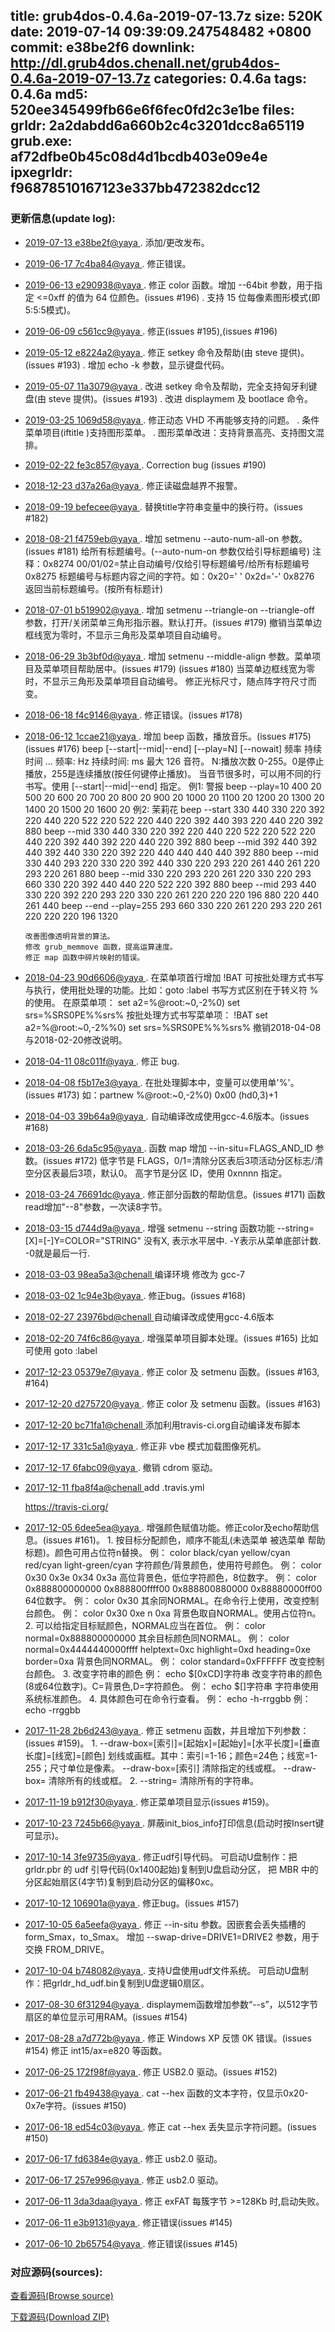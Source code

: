 title: grub4dos-0.4.6a-2019-07-13.7z
size: 520K
date: 2019-07-14 09:39:09.247548482 +0800
commit: e38be2f6
downlink: http://dl.grub4dos.chenall.net/grub4dos-0.4.6a-2019-07-13.7z
categories: 0.4.6a
tags: 0.4.6a
md5: 520ee345499fb66e6f6fec0fd2c3e1be
files:
  grldr: 2a2dabdd6a660b2c4c3201dcc8a65119
  grub.exe: af72dfbe0b45c08d4d1bcdb403e09e4e
  ipxegrldr: f96878510167123e337bb472382dcc12
---

### 更新信息(update log):
  * [2019-07-13 e38be2f@yaya ](https://github.com/chenall/grub4dos/commit/e38be2f6f947906904babe24c10336d8bb7ce594)     ﻿. 添加/更改发布。

  * [2019-06-17 7c4ba84@yaya ](https://github.com/chenall/grub4dos/commit/7c4ba84e5fa151473aabae4b129cd82f2176b9e5)     ﻿. 修正错误。

  * [2019-06-13 e290938@yaya ](https://github.com/chenall/grub4dos/commit/e290938e2694ff3abeecfca9a298ade8e9a7976f)     ﻿. 修正 color 函数。增加 --64bit 参数，用于指定 <=0xff 的值为 64 位颜色。(issues #196)
      . 支持 15 位每像素图形模式(即5:5:5模式)。

  * [2019-06-09 c561cc9@yaya ](https://github.com/chenall/grub4dos/commit/c561cc961b32e015bade8ad769e4ebdc418a792e)     ﻿. 修正(issues #195),(issues #196)

  * [2019-05-12 e8224a2@yaya ](https://github.com/chenall/grub4dos/commit/e8224a2d20760139ffaeafa07838e2c3c54de783)     ﻿. 修正 setkey 命令及帮助(由 steve 提供)。(issues #193)
      . 增加 echo -k 参数，显示键盘代码。

  * [2019-05-07 11a3079@yaya ](https://github.com/chenall/grub4dos/commit/11a3079d7ea324ce47e8e290e68163cfaddd6419)     ﻿. 改进 setkey 命令及帮助，完全支持匈牙利键盘(由 steve 提供)。(issues #193)
      . 改进 displaymem 及 bootlace 命令。

  * [2019-03-25 1069d58@yaya ](https://github.com/chenall/grub4dos/commit/1069d58eb54d798c8bf58ee9a6565fac97e74e3d)     ﻿. 修正动态 VHD 不再能够支持的问题。
      . 条件菜单项目(iftitle )支持图形菜单。
      . 图形菜单改进：支持背景高亮、支持图文混排。

  * [2019-02-22 fe3c857@yaya ](https://github.com/chenall/grub4dos/commit/fe3c857d329903a9e2f4dfa4c562be0653ae1a8c)     ﻿. Correction bug (issues #190)

  * [2018-12-23 d37a26a@yaya ](https://github.com/chenall/grub4dos/commit/d37a26a23372389c2cf9228473a08de949eead5e)     ﻿. 修正读磁盘越界不报警。

  * [2018-09-19 befecee@yaya ](https://github.com/chenall/grub4dos/commit/befeceefb29e86a2e1608a184bec42cbc33408e8)     ﻿. 替换title字符串变量中的换行符。(issues #182)

  * [2018-08-21 f4759eb@yaya ](https://github.com/chenall/grub4dos/commit/f4759eb298886b00ff487c4c3a50fe08bb2d424c)     ﻿. 增加 setmenu --auto-num-all-on 参数。(issues #181)
        给所有标题编号。(--auto-num-on 参数仅给引导标题编号)
        注释：0x8274 00/01/02=禁止自动编号/仅给引导标题编号/给所有标题编号
              0x8275 标题编号与标题内容之间的字符。如：0x20=' '   0x2d='-'
              0x8276 返回当前标题编号。(按所有标题计)

  * [2018-07-01 b519902@yaya ](https://github.com/chenall/grub4dos/commit/b519902005d1b2cdb5ea2a1ac00cf2e96d0f36a9)     ﻿. 增加 setmenu --triangle-on --triangle-off 参数，打开/关闭菜单三角形指示器。默认打开。(issues #179)
        撤销当菜单边框线宽为零时，不显示三角形及菜单项目自动编号。

  * [2018-06-29 3b3bf0d@yaya ](https://github.com/chenall/grub4dos/commit/3b3bf0dcf1ee0a78606723af823ea9282022bc42)     ﻿. 增加 setmenu --middle-align 参数。菜单项目及菜单项目帮助居中。(issues #179) (issues #180)
        当菜单边框线宽为零时，不显示三角形及菜单项目自动编号。
        修正光标尺寸，随点阵字符尺寸而变。

  * [2018-06-18 f4c9146@yaya ](https://github.com/chenall/grub4dos/commit/f4c9146ebb77884f788558a0537b57292994bea4)     ﻿. 修正错误。(issues #178)

  * [2018-06-12 1ccae21@yaya ](https://github.com/chenall/grub4dos/commit/1ccae21e7948be2d157a3fd380bc5645653e6599)     ﻿. 增加 beep 函数，播放音乐。(issues #175)(issues #176)
        beep [--start|--mid|--end] [--play=N] [--nowait] 频率 持续时间 ...
        频率: Hz    持续时间: ms     最大 126 音符。
        N:播放次数 0-255。0是停止播放，255是连续播放(按任何键停止播放)。
        当音节很多时，可以用不同的行书写。使用 [--start|--mid|--end] 指定。
        例1: 警报
        beep --play=10 400 20 500 20 600 20 700 20 800 20 900 20 1000 20 1100 20 1200 20 1300 20 1400 20 1500 20 1600 20
        例2: 茉莉花
        beep --start 330 440 330 220 392 220 440 220 522 220 522 220 440 220 392 440 393 220 440 220 392 880
        beep --mid 330 440 330 220 392 220 440 220 522 220 522 220 440 220 392 440 392 220 440 220 392 880
        beep --mid 392 440 392 440 392 440 330 220 392 220 440 440 440 440 392 880
        beep --mid 330 440 293 220 330 220 392 440 330 220 293 220 261 440 261 220 293 220 261 880
        beep --mid 330 220 293 220 261 220 330 220 293 660 330 220 392 440 440 220 522 220 392 880
        beep --mid 293 440 330 220 392 220 293 220 330 220 261 220 220 220 196 880 220 440 261 440
        beep --end --play=255 293 660 330 220 261 220 293 220 261 220 220 220 196 1320
      
        改善图像透明背景的算法。
        修改 grub_memmove 函数，提高运算速度。
        修正 map 函数中碎片映射的错误。

  * [2018-04-23 90d6606@yaya ](https://github.com/chenall/grub4dos/commit/90d6606a4c1ee9aa57e1f6f9366bf4096f531827)     ﻿. 在菜单项首行增加 !BAT 可按批处理方式书写与执行，使用批处理的功能。比如：goto :label
        书写方式区别在于转义符 % 的使用。
        在原菜单项：
            set a2=%@root:~0,-2%0)
            set srs=%SRS0PE%%srs%
        按批处理方式书写菜单项：
            !BAT
            set a2=%@root:~0,-2%%0)
            set srs=%SRS0PE%%%srs%
        撤销2018-04-08与2018-02-20修改说明。

  * [2018-04-11 08c011f@yaya ](https://github.com/chenall/grub4dos/commit/08c011fa67192276ece56b3e7f79e85a7b063508)     ﻿. 修正 bug.

  * [2018-04-08 f5b17e3@yaya ](https://github.com/chenall/grub4dos/commit/f5b17e3307cdb5ca28b82c989d50e956adec5860)     ﻿. 在批处理脚本中，变量可以使用单'%'。(issues #173)
        如：partnew %@root:~0,-2%0) 0x00 (hd0,3)+1

  * [2018-04-03 39b64a9@yaya ](https://github.com/chenall/grub4dos/commit/39b64a909df6f688c3a388d701aa3f26f7963e1b)     ﻿. 自动编译改成使用gcc-4.6版本。(issues #168)

  * [2018-03-26 6da5c95@yaya ](https://github.com/chenall/grub4dos/commit/6da5c950835f86a488c9a90af8e2a88cb83d63bc)     ﻿. 函数 map 增加 --in-situ=FLAGS_AND_ID 参数。(issues #172)
        低字节是 FLAGS，0/1=清除分区表后3项活动分区标志/清空分区表最后3项，默认0。
        高字节是分区 ID，使用 0xnnnn 指定。

  * [2018-03-24 76691dc@yaya ](https://github.com/chenall/grub4dos/commit/76691dcf0d0fd11ceb66ad7d22cc8c723b86553d)     ﻿. 修正部分函数的帮助信息。(issues #171)
        函数read增加"--8"参数，一次读8字节。

  * [2018-03-15 d744d9a@yaya ](https://github.com/chenall/grub4dos/commit/d744d9a07773019e44644543f430c38edc9abeae)     ﻿.   增强 setmenu --string 函数功能
        --string=[X]=[-]Y=COLOR="STRING"
        没有X, 表示水平居中.
        -Y表示从菜单底部计数.  -0就是最后一行.

  * [2018-03-03 98ea5a3@chenall ](https://github.com/chenall/grub4dos/commit/98ea5a358e5c2af99aba4255cfe2b518b3926aa9)     编译环境 修改为 gcc-7
  * [2018-03-02 1c94e3b@yaya ](https://github.com/chenall/grub4dos/commit/1c94e3bb4c5b953724dd7495442c90be84ad68f2)     ﻿. 修正bug。(issues #168)

  * [2018-02-27 23976bd@chenall ](https://github.com/chenall/grub4dos/commit/23976bde476eced9e8c62af4c457f8dd3181727e)     自动编译改成使用gcc-4.6版本
  * [2018-02-20 74f6c86@yaya ](https://github.com/chenall/grub4dos/commit/74f6c862c73a4d21e61832174f4ab2f1d7f8b12a)     ﻿. 增强菜单项目脚本处理。(issues #165)
        比如可使用  goto :label

  * [2017-12-23 05379e7@yaya ](https://github.com/chenall/grub4dos/commit/05379e7b66b71e5665bc5bedda75a58ca74c485a)     ﻿. 修正 color 及 setmenu 函数。(issues #163, #164)

  * [2017-12-20 d275720@yaya ](https://github.com/chenall/grub4dos/commit/d27572004dc1bf0342427955b91c267e7dd70139)     ﻿. 修正 color 及 setmenu 函数。(issues #163)

  * [2017-12-20 bc71fa1@chenall ](https://github.com/chenall/grub4dos/commit/bc71fa16de9d2f24ad7f25291292f6460d8bd36a)     添加利用travis-ci.org自动编译发布脚本

  * [2017-12-17 331c5a1@yaya ](https://github.com/chenall/grub4dos/commit/331c5a122a5d9a340fec99b540dd56f672728bb9)     ﻿. 修正非 vbe 模式加载图像死机。

  * [2017-12-17 6fabc09@yaya ](https://github.com/chenall/grub4dos/commit/6fabc09c82919b227f8820d4690c28a6ead227e8)     ﻿. 撤销 cdrom 驱动。

  * [2017-12-11 fba8f4a@chenall ](https://github.com/chenall/grub4dos/commit/fba8f4abde0ebc912ea067274dd5cbc300144fcd)     add .travis.yml
      
      https://travis-ci.org/
  * [2017-12-05 6dee5ea@yaya ](https://github.com/chenall/grub4dos/commit/6dee5eab45053c7a6098bbe50c3117023683f004)     ﻿. 增强颜色赋值功能。修正color及echo帮助信息。(issues #161)。
        1. 按目标分配颜色，顺序不能乱(未选菜单 被选菜单 帮助 标题)。颜色可用占位符n替换。
          例： color black/cyan yellow/cyan red/cyan light-green/cyan    字符颜色/背景颜色，使用符号颜色。
          例： color 0x30 0x3e 0x34 0x3a    高位背景色，低位字符颜色，8位数字。
          例： color 0x888800000000 0x888800ffff00 0x888800880000 0x88880000ff00    64位数字。
          例： color 0x30    其余同NORMAL。在命令行上使用，改变控制台颜色。
          例： color 0x30 0xe n 0xa    背景色取自NORMAL。使用占位符n。
        2. 可以给指定目标赋颜色，NORMAL应当在首位。
          例： color normal=0x888800000000    其余目标颜色同NORMAL。
          例： color normal=0x4444440000ffff helptext=0xc highlight=0xd heading=0xe border=0xa    背景色同NORMAL。
          例： color standard=0xFFFFFF    改变控制台颜色。
        3. 改变字符串的颜色
          例： echo $[0xCD]字符串    改变字符串的颜色(8或64位数字)。C=背景色,D=字符颜色。
          例： echo $[]字符串        字符串使用系统标准颜色。
        4. 具体颜色可在命令行查看。
          例： echo -h-rrggbb
          例： echo -rrggbb

  * [2017-11-28 2b6d243@yaya ](https://github.com/chenall/grub4dos/commit/2b6d24389bcc1138b68ae18437a1f4ff78f6da43)     ﻿. 修正 setmenu 函数，并且增加下列参数：(issues #159)。
        1. --draw-box=[索引]=[起始x]=[起始y]=[水平长度]=[垂直长度]=[线宽]=[颜色]
      	  划线或画框。其中：索引=1-16；颜色=24色；线宽=1-255；尺寸单位是像素。
      	  --draw-box=[索引]  清除指定的线或框。
      	  --draw-box=        清除所有的线或框。
      	2. --string=  清除所有的字符串。

  * [2017-11-19 b912f30@yaya ](https://github.com/chenall/grub4dos/commit/b912f30249c9e811c792304b48e65612a5dd3b4f)     ﻿. 修正菜单项目显示(issues #159)。

  * [2017-10-23 7245b66@yaya ](https://github.com/chenall/grub4dos/commit/7245b66f11ad48033e670a7e7a0d08b0338b84af)     ﻿. 屏蔽init_bios_info打印信息(启动时按Insert键可显示)。

  * [2017-10-14 3fe9735@yaya ](https://github.com/chenall/grub4dos/commit/3fe9735342e6133dee54be199a11841beda4a79e)     ﻿. 修正udf引导代码。
        可启动U盘制作：把 grldr.pbr 的 udf 引导代码(0x1400起始)复制到U盘启动分区，
                       把 MBR 中的分区起始扇区(4字节)复制到启动分区的偏移0xc。

  * [2017-10-12 106901a@yaya ](https://github.com/chenall/grub4dos/commit/106901ae6b2766ac3d5d989c0de009658bbdae76)     ﻿. 修正bug。(issues #157)

  * [2017-10-05 6a5eefa@yaya ](https://github.com/chenall/grub4dos/commit/6a5eefacd2d605b854e256587325630e41692e64)     ﻿. 修正 --in-situ 参数。因嵌套会丢失插槽的 form_Smax，to_Smax。
        增加 --swap-drive=DRIVE1=DRIVE2 参数，用于交换 FROM_DRIVE。

  * [2017-10-04 b748082@yaya ](https://github.com/chenall/grub4dos/commit/b748082ce92aba4fa55f8073fdd8600501e6d7c8)     ﻿. 支持U盘使用udf文件系统。
        可启动U盘制作：把grldr_hd_udf.bin复制到U盘逻辑0扇区。

  * [2017-08-30 6f31294@yaya ](https://github.com/chenall/grub4dos/commit/6f3129425378f855ca029e78c6d679c014db5e96)     ﻿. displaymem函数增加参数“--s”，以512字节扇区的单位显示可用RAM。(issues #154)

  * [2017-08-28 a7d772b@yaya ](https://github.com/chenall/grub4dos/commit/a7d772bcd16e3f398757a537417a3b3c2b99018f)     ﻿. 修正 Windows XP 反馈 0K 错误。(issues #154)
        修正 int15/ax=e820 等函数。

  * [2017-06-25 172f98f@yaya ](https://github.com/chenall/grub4dos/commit/172f98fcbf7e0c0139e44d015c66099b0c655854)     ﻿. 修正 USB2.0 驱动。(issues #152)

  * [2017-06-21 fb49438@yaya ](https://github.com/chenall/grub4dos/commit/fb49438fa7cb5d24082f703cbbe794e49b99ba30)     ﻿. cat --hex 函数的文本字符，仅显示0x20-0x7e字符。(issues #150)

  * [2017-06-18 ed54c03@yaya ](https://github.com/chenall/grub4dos/commit/ed54c034f0efb1eb24b111705799a9421f8d3b06)     ﻿. 修正 cat --hex 丢失显示字符问题。(issues #150)

  * [2017-06-17 fd6384e@yaya ](https://github.com/chenall/grub4dos/commit/fd6384e107022c2db0dd05ec6aeaaa1e32d0505f)     ﻿. 修正 usb2.0 驱动。

  * [2017-06-17 257e996@yaya ](https://github.com/chenall/grub4dos/commit/257e996dbbd39ddbf254afb4e2dfe4942bb4d0e8)     ﻿. 修正 usb2.0 驱动。

  * [2017-06-11 3da3daa@yaya ](https://github.com/chenall/grub4dos/commit/3da3daaf04e0da0fd5ee26f41620c84eb2095381)     ﻿. 修正 exFAT 每簇字节 >=128Kb 时,启动失败。

  * [2017-06-11 e3b9131@yaya ](https://github.com/chenall/grub4dos/commit/e3b91312573f5669459277c9bf40667424597091)     ﻿. 修正错误(issues #145)

  * [2017-06-10 2b65754@yaya ](https://github.com/chenall/grub4dos/commit/2b6575467822b9b8a3daae29812494ab5ad961c0)     ﻿. 修正错误(issues #145)


### 对应源码(sources):
  [查看源码(Browse source)](https://github.com/chenall/grub4dos/tree/e38be2f6f947906904babe24c10336d8bb7ce594)

  [下载源码(Download ZIP)](https://github.com/chenall/grub4dos/archive/e38be2f6f947906904babe24c10336d8bb7ce594.zip)
